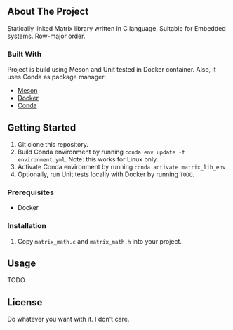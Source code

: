 ## About The Project
Statically linked Matrix library written in C language. Suitable for Embedded systems. Row-major order.

### Built With
Project is build using Meson and Unit tested in Docker container. Also, it uses Conda as package manager:
* [Meson](https://mesonbuild.com/)
* [Docker](https://www.docker.com/)
* [Conda](https://docs.conda.io/en/latest/)

## Getting Started
1. Git clone this repository.
2. Build Conda environment by running `conda env update -f environment.yml`. Note: this works for Linux only.
3. Activate Conda environment by running `conda activate matrix_lib_env`
4. Optionally, run Unit tests locally with Docker by running `TODO`.

### Prerequisites
* Docker

### Installation
1. Copy `matrix_math.c` and `matrix_math.h` into your project.

## Usage
TODO

## License
Do whatever you want with it. I don't care.
